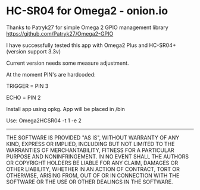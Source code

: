 # HC-SR04 for Omega2 - onion.io

Thanks to Patryk27 for simple Omega 2 GPIO management library https://github.com/Patryk27/Omega2-GPIO

I have successfully tested this app with Omega2 Plus and HC-SR04+ (version support 3.3v)

Current version needs some measure adjustment.

At the moment PIN's are hardcoded:

TRIGGER = PIN 3

ECHO = PIN 2

Install app using opkg. App will be placed in /bin

Use: Omega2HCSR04 -t 1 -e 2

----------------------------------------------------------------------------
THE SOFTWARE IS PROVIDED "AS IS", WITHOUT WARRANTY OF ANY KIND, EXPRESS OR
IMPLIED, INCLUDING BUT NOT LIMITED TO THE WARRANTIES OF MERCHANTABILITY,
FITNESS FOR A PARTICULAR PURPOSE AND NONINFRINGEMENT. IN NO EVENT SHALL THE
AUTHORS OR COPYRIGHT HOLDERS BE LIABLE FOR ANY CLAIM, DAMAGES OR OTHER
LIABILITY, WHETHER IN AN ACTION OF CONTRACT, TORT OR OTHERWISE, ARISING FROM,
OUT OF OR IN CONNECTION WITH THE SOFTWARE OR THE USE OR OTHER DEALINGS IN THE
SOFTWARE.
